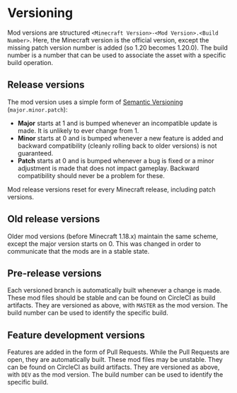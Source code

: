 Versioning
==========

Mod versions are structured `<Minecraft Version>-<Mod Version>.<Build Number>`.
Here, the Minecraft version is the official version, except the missing patch version number is added (so 1.20 becomes 1.20.0).
The build number is a number that can be used to associate the asset with a specific build operation.

Release versions
----------------

The mod version uses a simple form of [Semantic Versioning](https://semver.org/) (`major.minor.patch`):
* **Major** starts at 1 and is bumped whenever an incompatible update is made. It is unlikely to ever change from 1.
* **Minor** starts at 0 and is bumped whenever a new feature is added and backward compatibility (cleanly rolling back to older versions) is not guaranteed.
* **Patch** starts at 0 and is bumped whenever a bug is fixed or a minor adjustment is made that does not impact gameplay. Backward compatibility should never be a problem for these.

Mod release versions reset for every Minecraft release, including patch versions.

Old release versions
--------------------

Older mod versions (before Minecraft 1.18.x) maintain the same scheme, except the major version starts on 0.
This was changed in order to communicate that the mods are in a stable state.

Pre-release versions
--------------------

Each versioned branch is automatically built whenever a change is made. These mod files should be stable and can be found on CircleCI as build artifacts.
They are versioned as above, with `MASTER` as the mod version. The build number can be used to identify the specific build.

Feature development versions
----------------------------

Features are added in the form of Pull Requests. While the Pull Requests are open, they are automatically built. These mod files may be unstable. They can be found on CircleCI as build artifacts.
They are versioned as above, with `DEV` as the mod version. The build number can be used to identify the specific build.
